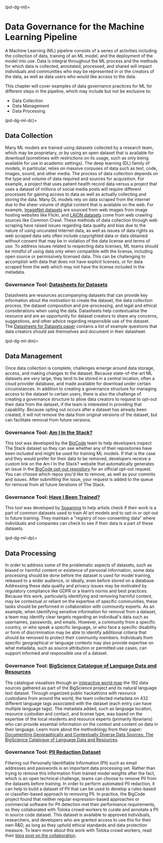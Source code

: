 (pd-dg-ml)=

# Data Governance for the Machine Learning Pipeline

A Machine Learning (ML) pipeline consists of a series of activities including the collection of data, training of an ML model, and the deployment of the model into use.
Data is integral throughout the ML process and the methods for which data is collected, annotated, processed, and shared will impact individuals and communities who may be represented in or the creators of the data, as well as data users who would like access to the data.

This chapter will cover examples of data governance practices for ML for different steps in the pipeline, which may include but not be exclusive to:
- Data Collection
- Data Management
- Data Processing

(pd-dg-ml-dc)=
## Data Collection

Many ML models are trained using datasets collected by a research team, which may be proprietary, or by using an open dataset that is available for download (sometimes with restrictions on its usage, such as only being available for use in academic settings).
The deep learning (DL) family of models, in particular, relies on massive corpuses of data such as text, code, images, sound, and other media.
The process of data collection depends on the type and volume of data required and sources for acquisition.
For example, a project that uses patient health record data versus a project that uses a dataset of millions of social media posts will require different processes for gaining access to data as well as actually collecting and storing the data.
Many DL models rely on data scraped from the internet due to the sheer volume of digital content that is available on the web.
For example, [ImageNet datasets](https://www.image-net.org/about.php) are sourced from web images from image hosting websites like Flickr, and [LAION datasets](https://laion.ai/faq/) come from web crawling sources like Common Crawl.
These methods of data collection through web scraping have raised issues regarding data quality and bias due to the nature of using uncurated Internet data, as well as issues of data rights as web scraped data sets often include copyrighted data or data obtained without consent that may be in violation of the data license and terms of use.
To address issues related to respecting data licenses, ML teams should be mindful of using data only when compatible with the license, including open source or permissively licensed data.
This can be challenging to accomplish with data that does not have explicit licenses, or for data scraped from the web which may not have the license included in the metadata.

### Governance Tool: [Datasheets for Datasets](https://www.microsoft.com/en-us/research/uploads/prod/2019/01/1803.09010.pdf)

Datasheets are resources accompanying datasets that can provide key information about the motivation to create the dataset,
the data collection process, the dataset composition and pre-processing, and legal and ethical considerations when using the data.
Datasheets help contextualise the resource and are an opportunity for dataset creators to share any concerns, suggestions,
and other advice regarding responsible use of the dataset.
The [Datasheets for Datasets paper](https://www.microsoft.com/en-us/research/uploads/prod/2019/01/1803.09010.pdf) contains a list of example questions that data creators should ask themselves and document in their datasheet.

(pd-dg-ml-dm)=
## Data Management

Once data collection is complete, challenges emerge around data storage, access, and making changes to the dataset.
Because state-of-the-art ML datasets are very large, they tend to be stored in a central location, often a cloud provider database, and made available for download under certain circumstances.
In addition to creating a governance structure for managing access to the dataset to certain users, there is also the challenge of creating a governance structure to allow data creators to request to opt-out their data from the dataset, if the team is interested in providing that capability.
Because opting out occurs after a dataset has already been created, it will not remove the data from original versions of the dataset, but can facilitate removal from future versions.

### Governance Tool: [Am I In the Stack?](https://huggingface.co/spaces/bigcode/in-the-stack)
This tool was developed by the [BigCode](https://www.bigcode-project.org/) team to help developers inspect The Stack dataset so they can see whether any of their repositories have been included and might be used for training ML models.
If that is the case and they would prefer for their data to be removed, developers receive a custom link on the Am I In the Stack? website that automatically generates an issue in the [BigCode opt-out repository](https://github.com/bigcode-project/opt-out-v2) for an official opt-out request. You can choose which repos you'd like to remove, as well as your commits and issues. After submitting the issue, your request is added to the queue for removal from all future iterations of The Stack.

### Governance Tool: [Have I Been Trained?](https://haveibeentrained.com/)

This tool was developed by [Spawning](https://spawning.ai/) to help artists check if their work is a part of common datasets used to train AI art models and to opt-in or
opt-out to future training. They maintain a "registry of non-consenting data" where individuals and companies can check to see if their data is a part of these datasets.

(pd-dg-ml-dp)=
## Data Processing

In order to address some of the problematic aspects of datasets, such as biased or harmful content or existence of personal information, some data processing should be done before the dataset is used for model training, released to a wider audience, or ideally, even before stored on a database.
Addressing these data quality and privacy issues may be motivated by regulatory compliance like GDPR or a team’s norms and best practices.
Because this work, particularly identifying and removing harmful content, may be contextual or reliant on the expertise of specific communities, these tasks should be performed in collaboration with community experts.
As an example, when identifying sensitive information for removal from a dataset, a team may identify clear targets regarding an individual's data such as usernames, passwords, and emails.
However, a community from a specific country, or who speak a specific language, or who face a specific disability or form of discrimination may be able to identify additional criteria that should be removed to protect their community members.
Individuals from specific geographical or language contexts may also provide expertise on what metadata, such as source attribution or permitted use cases, can support informed and responsible use of a dataset.

### Governance Tool: [BigScience Catalogue of Language Data and Resources](https://oecd.ai/en/catalogue/tools/bigscience-catalogue-of-language-data-and-resources)

The catalogue visualises through an [interactive world map](https://huggingface.co/spaces/bigscience/SourcingCatalog) the 192 data sources gathered as part of the BigScience project and its natural language text dataset. Through organized public hackathons with resource custodians from around the world, the team collected metadata on 432 different language tags associated with the dataset (each entry can have multiple language tags). The metadata added, such as language location, resource custodian and contact, and license type, was based on the expertise of the local residents and resource experts (primarily librarians) who can provide essential information on the context and content on data in their language. Learn more about the methodology from their paper: [Documenting Geographically and Contextually Diverse Data Sources: The BigScience Catalogue of Language Data and Resources](https://arxiv.org/abs/2201.10066).

### Governance Tool: [PII Redaction Dataset](https://huggingface.co/datasets/bigcode/bigcode-pii-dataset)

Filtering out Personally Identifiable Information (PII) such as email addresses and passwords is an important data processing set.
Rather than trying to remove this information from trained model weights after the fact, which is an open technical challenge,
teams can choose to remove PII from the datasets before training.
In order to perform automated PII redaction, it can help to build a dataset of PII that can be used to develop a rules-based or
classifier-based approach to removing PII.
In practice, the BigCode project found that neither regular expression-based approaches or commercial software for PII detection met their
performance requirements, so they collaborated with Toloka crowd-workers to curate and annotate a PII in source code dataset.
This dataset is available to approved individuals, researchers, and developers who are granted access to use this for their own R&D, as long as they uphold ethical standards and data protection measure.
To learn more about this work with Toloka crowd workers, read their [blog post on the collaboration](https://toloka.ai/blog/bigcode-project/).
